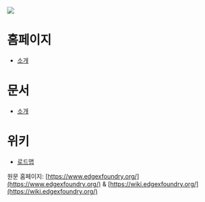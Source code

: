 ![](https://www.edgexfoundry.org/wp-content/uploads/sites/25/2017/04/logo_ef.png)

# 홈페이지
* [소개](about.md)

# 문서
* [소개](intro.md)

# 위키
* [로드맵](wiki_roadmap.md)

원문 홈페이지: [https://www.edgexfoundry.org/](https://www.edgexfoundry.org/) & [https://wiki.edgexfoundry.org/](https://wiki.edgexfoundry.org/)
